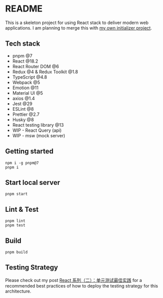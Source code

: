 # README

This is a skeleton project for using React stack to deliver modern web applications. I am planning to merge this with [my own initializer project](https://github.com/EthanLin-TWer/project-initializer).

## Tech stack

- pnpm @7
- React @18.2
- React Router DOM @6
- Redux @4 & Redux Toolkit @1.8
- TypeScript @4.8
- Webpack @5
- Emotion @11
- Material UI @5
- axios @1.4
- Jest @29
- ESLint @8
- Prettier @2.7
- Husky @8
- React testing library @13
- WIP - React Query (api)
- WIP - msw (mock server)

## Getting started

```shell
npm i -g pnpm@7
pnpm i
```

## Start local server

```shell
pnpm start
```

## Lint & Test

```shell
pnpm lint
pnpm test
```

## Build

```shell
pnpm build
```

## Testing Strategy

Please check out my post [React 系列（二）：单元测试最佳实践](https://ethan.thoughtworkers.me/#/post/2023-12-10-react-unit-testing-best-practices) for a recommended best practices of how to deploy the testing strategy for this architecture.
